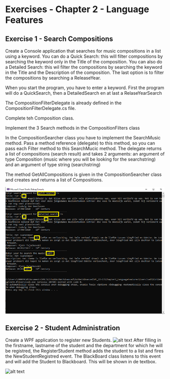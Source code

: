 # Exercises - Chapter 2 - Language Features

## Exercise 1 - Search Compositions
Create a Console application that searches for music compositions in a list using a keyword.
You can do a Quick Search: this will filter compositions by searching the keyword only in the Title of the composition.
You can also do a Detailed Search: this wil filter the compositions by searching the keyword in the Title and the Description of the composition.
The last option is to filter the compositions by searching a ReleaseYear.

When you start the program, you have to enter a keyword. First the program will do a QuickSearch, then a DetailedSearch en at last a RelaseYearSearch

The CompositionFilterDelegate is already defined in the CompositionFilterDelegate.cs file.

Complete teh Composition class.

Implement the 3 Search methods in the CompositionFilters class

In the CompositionSearcher class you have to implement the SearchMusic method. Pass a method reference (delegate) to this method, so you can pass each Filter method to this SearchMucic method.
The delegate returns a list of compositions (search result) and takes 2 arguments: an argument of type Composition (music where you will be looking for the searchstring) and an argument of type string (searchstring)

The method GetAllCompositions is given in the CompositionSearcher class and creates and returns a list of Compositions.

![alt text][img_exercise1_output]
 

[img_exercise1_output]:images/exercise1_output.png "Ouptut Program"



## Exercise 2 - Student Administration
Create a WPF application to register new Students. 
![alt text][student_registration]
After filling in the firstname, lastname of the student and the department for which he will be registred, 
the RegisterStudent method adds the student to a list and fires the NewStudentRegistred event. 
The BlackBoard class listens to this event and will add the Student to Blackboard. This will be shown in de textbox.

![alt text][outputAfterRegistration]

[student_registration]:images/Exercise2_MainWindow.png "Student Registration"
[outputAfterRegistration]:images/Exercise2_StudentRegistration.png "Added To Blackboard"
